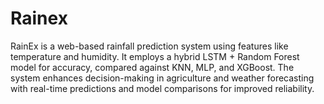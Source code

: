 # Rainex
RainEx is a web-based rainfall prediction system using features like temperature and humidity. It employs a hybrid LSTM + Random Forest model for accuracy, compared against KNN, MLP, and XGBoost. The system enhances decision-making in agriculture and weather forecasting with real-time predictions and model comparisons for improved reliability.
